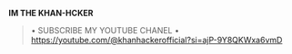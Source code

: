 **IM THE KHAN-HCKER**
> • SUBSCRIBE MY YOUTUBE CHANEL •
https://youtube.com/@khanhackerofficial?si=ajP-9Y8QKWxa6vmD